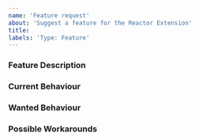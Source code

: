 ```yaml
---
name: 'Feature request'
about: 'Suggest a feature for the Reactor Extension'
title:
labels: 'Type: Feature'
---
```


<!-- Please use markdown (https://guides.github.com/features/mastering-markdown/) semantics throughout the feature description. -->

### Feature Description

<!-- 
    Please provide a description of the feature you envision.
    For example (pseudo-)code snippets showing what it might look like help us understand your suggestion better. 
-->

### Current Behaviour

<!-- Please share the current behaviour of the Reactor Extension around this topic, if applicable. -->

### Wanted Behaviour

<!-- Please describe the desired outcome through the Reactor Extension around the suggested feature. -->

### Possible Workarounds

<!-- If applicable, share any workarounds for the described feature. -->

